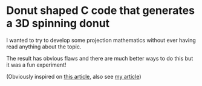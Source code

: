 # Donut shaped C code that generates a 3D spinning donut

I wanted to try to develop some projection mathematics without ever having read anything about the topic.

The result has obvious flaws and there are much better ways to do this but it was a fun experiment!

(Obviously inspired on [this article](https://www.a1k0n.net/2006/09/15/obfuscated-c-donut.html), also see [my article](https://erikucenik.com/articles/donut))
